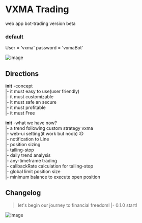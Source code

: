 # VXMA Trading
web app bot-trading version beta

### default 
User = 'vxma'
password = 'vxmaBot'


![image](https://user-images.githubusercontent.com/8637706/189531967-c03dec80-60aa-4b5a-9c95-7b26581710aa.png)

## Directions 
**init** -concept <br/>
|- it must easy to use(user friendly) <br/>
|- it must customizable <br/>
|- it must safe an secure <br/>
|- it must profitable <br/>
|- it must Free <br/>

**init** -what we have now? <br/>
|- a trend following custom strategy vxma <br/>
|- web-ui setting(it work but noob) :D <br/>
|- notification to Line  <br/>
|- position sizing <br/>
|- tailing-stop <br/>
|- daily trend analysis <br/>
|- any-timeframe trading <br/>
|- callbackRate calculation for tailing-stop <br/>
|- global limit position size <br/>
|- minimum balance to execute open position <br/>

## Changelog
> let's begin our journey to financial freedom! 
|- 0.1.0 start! <br />

![image](https://user-images.githubusercontent.com/8637706/189532236-3179bb60-919c-4946-bb5f-676ccaa3380c.png)
